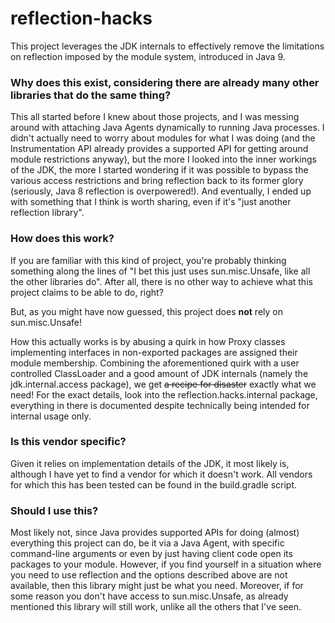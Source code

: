 # reflection-hacks

This project leverages the JDK internals to effectively remove the limitations on reflection imposed by the module
system, introduced in Java 9.

### Why does this exist, considering there are already many other libraries that do the same thing?

This all started before I knew about those projects, and I was messing around with attaching Java Agents dynamically to
running Java processes.
I didn't actually need to worry about modules for what I was doing (and the Instrumentation API already provides a
supported API for getting around module restrictions anyway),
but the more I looked into the inner workings of the JDK, the more I started wondering if it was possible to bypass the
various access restrictions and bring reflection
back to its former glory (seriously, Java 8 reflection is overpowered!).
And eventually, I ended up with something that I think is worth sharing, even if it's "just another reflection library".

### How does this work?

If you are familiar with this kind of project, you're probably thinking something along the lines of "I bet this just
uses sun.misc.Unsafe, like all the other libraries do".
After all, there is no other way to achieve what this project claims to be able to do, right?

But, as you might have now guessed, this project does __not__ rely on sun.misc.Unsafe!

How this actually works is by abusing a quirk in how Proxy classes implementing interfaces in non-exported packages are
assigned their module membership.
Combining the aforementioned quirk with a user controlled ClassLoader and a good amount of JDK internals (namely the
jdk.internal.access package), we get ~~a recipe for disaster~~ exactly what we need!
For the exact details, look into the reflection.hacks.internal package, everything in there is documented despite
technically being intended for internal usage only.

### Is this vendor specific?

Given it relies on implementation details of the JDK, it most likely is, although I have yet to find a vendor for which
it doesn't work.
All vendors for which this has been tested can be found in the build.gradle script.

### Should I use this?

Most likely not, since Java provides supported APIs for doing (almost) everything this project can do, be it via a Java
Agent, with specific command-line arguments or even by just having client code open its packages to your module.
However, if you find yourself in a situation where you need to use reflection and the options described above are not
available, then this library might just be what you need. Moreover, if for some reason you don't have
access to sun.misc.Unsafe, as already mentioned this library will still work, unlike all the others that I've seen.